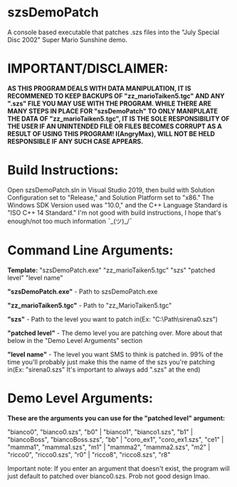 # szsDemoPatch
A console based executable that patches .szs files into the "July Special Disc 2002" Super Mario Sunshine demo.

# **IMPORTANT/DISCLAIMER**:
**AS THIS PROGRAM DEALS WITH DATA MANIPULATION, IT IS RECOMMENED TO KEEP BACKUPS OF "zz_marioTaiken5.tgc" AND ANY ".szs" FILE YOU MAY USE WITH THE PROGRAM. WHILE THERE ARE MANY STEPS IN PLACE FOR "szsDemoPatch" TO ONLY MANIPULATE THE DATA OF "zz_marioTaiken5.tgc", IT IS THE SOLE RESPONSIBILITY OF THE USER IF AN UNINTENDED FILE OR FILES BECOMES CORRUPT AS A RESULT OF USING THIS PROGRAM! I(AngryMax), WILL NOT BE HELD RESPONSIBLE IF ANY SUCH CASE APPEARS.**

# **Build Instructions:**
Open szsDemoPatch.sln in Visual Studio 2019, then build with Solution Configuration set to "Release," and Solution Platform set to "x86." The Windows SDK Version used was "10.0," and the C++ Language Standard is "ISO C++ 14 Standard." I'm not good with build instructions, I hope that's enough/not too much information ¯\_(ツ)_/¯

# **Command Line Arguments:**
**Template:** "szsDemoPatch.exe" "zz_marioTaiken5.tgc" "szs" "patched level" "level name"

**"szsDemoPatch.exe"** - Path to szsDemoPatch.exe

**"zz_marioTaiken5.tgc"** - Path to "zz_MarioTaiken5.tgc"

**"szs"** - Path to the level you want to patch in(Ex: "C:\Path\sirena0.szs")

**"patched level"** - The demo level you are patching over. More about that below in the "Demo Level Arguments" section

**"level name"** - The level you want SMS to think is patched in. 99% of the time you'll probably just make this the name of the szs you're patching in(Ex: "sirena0.szs" It's important to always add ".szs" at the end)

# **Demo Level Arguments:**
**These are the arguments you can use for the "patched level" argument:**

"bianco0", "bianco0.szs", "b0" | "bianco1", "bianco1.szs", "b1" | "biancoBoss", "biancoBoss.szs", "bb" | "coro_ex1", "coro_ex1.szs", "ce1" | "mamma1", "mamma1.szs", "m1" |
"mamma2", "mamma2.szs", "m2" | "ricco0", "ricco0.szs", "r0" | "ricco8", "ricco8.szs", "r8"

 Important note: If you enter an argument that doesn't exist, the program will just default to patched over bianco0.szs. Prob not good design lmao.
